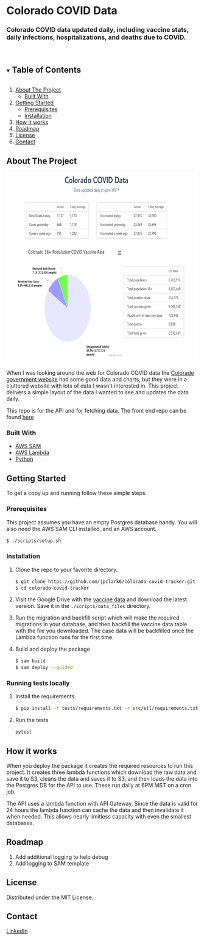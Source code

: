 # Colorado COVID Data

### Colorado COVID data updated daily, including vaccine stats, daily infections, hospitalizations, and deaths due to COVID.


<br>
<details open="open">
  <summary><h2 style="display: inline-block">Table of Contents</h2></summary>
  <ol>
    <li>
      <a href="#about-the-project">About The Project</a>
      <ul>
        <li><a href="#built-with">Built With</a></li>
      </ul>
    </li>
    <li>
      <a href="#getting-started">Getting Started</a>
      <ul>
        <li><a href="#prerequisites">Prerequisites</a></li>
        <li><a href="#installation">Installation</a></li>
      </ul>
    </li>
    <li><a href="#how-it-works">How it works</a></li>
    <li><a href="#roadmap">Roadmap</a></li>
    <li><a href="#license">License</a></li>
    <li><a href="#contact">Contact</a></li>
  </ol>
</details>



<!-- ABOUT THE PROJECT -->
## About The Project

[<img src="./images/dashboard.png" height="500px"/>](https://coloradocoviddata.com)

When I was looking around the web for Colorado COVID data the [Colorado government website](https://covid19.colorado.gov/data) had some good data and charts, but they were in a cluttered website with lots of data I wasn't interested in. This project delivers a simple layout of the data I wanted to see and updates the data daily. 

This repo is for the API and for fetching data. The front end repo can be found [here](https://github.com/jpclark6/colorado-covid-frontend)


### Built With

* [AWS SAM](https://aws.amazon.com/serverless/sam/)
* [AWS Lambda](https://aws.amazon.com/lambda/)
* [Python](https://www.python.org/)



## Getting Started

To get a copy up and running follow these simple steps.

### Prerequisites

 This project assumes you have an empty Postgres database handy. You will also need the AWS SAM CLI installed, and an AWS account.

```sh
$ ./scripts/setup.sh
```

### Installation

1. Clone the repo to your favorite directory.
    ```sh
    $ git clone https://github.com/jpclark6/colorado-covid-tracker.git
    $ cd colorado-covid-tracker
    ```

2. Visit the Google Drive with the [vaccine data](https://drive.google.com/drive/folders/1r095ofG8YvNj_dMWEq4XKkfhDaF8-I0n) and download the latest version. Save it in the `./scripts/data_files` directory.

3. Run the migration and backfill script which will make the required migrations in your database, and then backfill the vaccine data table with the file you downloaded. The case data will be backfilled once the Lambda function runs for the first time.

4. Build and deploy the package
    ```sh
    $ sam build
    $ sam deploy --guided
    ```

### Running tests locally

1. Install the requirements
    ```sh
    $ pip install -r tests/requirements.txt -r src/etl/requirements.txt -r src/api/requirements.txt
    ```

2. Run the tests
    ```sh
    pytest
    ```


## How it works

When you deploy the package it creates the required resources to run this project. It creates three lambda functions which download the raw data and save it to S3, cleans the data and saves it to S3, and then loads the data into the Postgres DB for the API to use. These run daily at 6PM MST on a cron job.

The API uses a lambda function with API Gateway. Since the data is valid for 24 hours the lambda function can cache the data and then invalidate it when needed. This allows nearly limitless capacity with even the smallest  databases.


## Roadmap

1. Add additional logging to help debug
1. Add logging to SAM template

## License

Distributed under the MIT License.


## Contact

[LinkedIn](https://linkedin.com/in/jpclark6)

